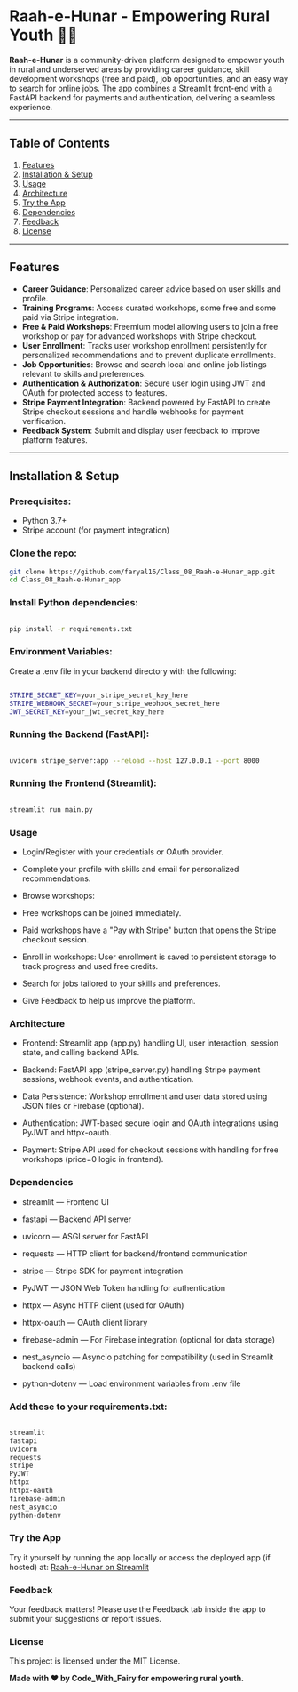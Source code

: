 # **Raah-e-Hunar** - Empowering Rural Youth 🌾💪

**Raah-e-Hunar** is a community-driven platform designed to empower youth in rural and underserved areas by providing career guidance, skill development workshops (free and paid), job opportunities, and an easy way to search for online jobs. The app combines a Streamlit front-end with a FastAPI backend for payments and authentication, delivering a seamless experience.

---

## Table of Contents
1. [Features](#features)  
2. [Installation & Setup](#installation--setup)  
3. [Usage](#usage)  
4. [Architecture](#architecture)  
5. [Try the App](#try-the-app)  
6. [Dependencies](#dependencies)  
7. [Feedback](#feedback)  
8. [License](#license)  

---

## Features
- **Career Guidance**: Personalized career advice based on user skills and profile.  
- **Training Programs**: Access curated workshops, some free and some paid via Stripe integration.  
- **Free & Paid Workshops**: Freemium model allowing users to join a free workshop or pay for advanced workshops with Stripe checkout.  
- **User Enrollment**: Tracks user workshop enrollment persistently for personalized recommendations and to prevent duplicate enrollments.  
- **Job Opportunities**: Browse and search local and online job listings relevant to skills and preferences.  
- **Authentication & Authorization**: Secure user login using JWT and OAuth for protected access to features.  
- **Stripe Payment Integration**: Backend powered by FastAPI to create Stripe checkout sessions and handle webhooks for payment verification.  
- **Feedback System**: Submit and display user feedback to improve platform features.  

---

## Installation & Setup

### Prerequisites:
- Python 3.7+  
- Stripe account (for payment integration)  

### Clone the repo:
```bash
git clone https://github.com/faryal16/Class_08_Raah-e-Hunar_app.git
cd Class_08_Raah-e-Hunar_app
```
### Install Python dependencies:
```bash

pip install -r requirements.txt
```
### Environment Variables:
Create a .env file in your backend directory with the following:

```bash

STRIPE_SECRET_KEY=your_stripe_secret_key_here
STRIPE_WEBHOOK_SECRET=your_stripe_webhook_secret_here
JWT_SECRET_KEY=your_jwt_secret_key_here
```
### Running the Backend (FastAPI):
```bash

uvicorn stripe_server:app --reload --host 127.0.0.1 --port 8000
```
### Running the Frontend (Streamlit):
```bash

streamlit run main.py
```
### Usage
- Login/Register with your credentials or OAuth provider.

- Complete your profile with skills and email for personalized recommendations.

- Browse workshops:

- Free workshops can be joined immediately.

- Paid workshops have a "Pay with Stripe" button that opens the Stripe checkout session.

- Enroll in workshops: User enrollment is saved to persistent storage to track progress and used free credits.

- Search for jobs tailored to your skills and preferences.

- Give Feedback to help us improve the platform.

### Architecture
- Frontend: Streamlit app (app.py) handling UI, user interaction, session state, and calling backend APIs.

- Backend: FastAPI app (stripe_server.py) handling Stripe payment sessions, webhook events, and authentication.

- Data Persistence: Workshop enrollment and user data stored using JSON files or Firebase (optional).

- Authentication: JWT-based secure login and OAuth integrations using PyJWT and httpx-oauth.

- Payment: Stripe API used for checkout sessions with handling for free workshops (price=0 logic in frontend).

### Dependencies
- streamlit — Frontend UI

- fastapi — Backend API server

- uvicorn — ASGI server for FastAPI

- requests — HTTP client for backend/frontend communication

- stripe — Stripe SDK for payment integration

- PyJWT — JSON Web Token handling for authentication

- httpx — Async HTTP client (used for OAuth)

- httpx-oauth — OAuth client library

- firebase-admin — For Firebase integration (optional for data storage)

- nest_asyncio — Asyncio patching for compatibility (used in Streamlit backend calls)

- python-dotenv — Load environment variables from .env file

### Add these to your requirements.txt:
```bash

streamlit
fastapi
uvicorn
requests
stripe
PyJWT
httpx
httpx-oauth
firebase-admin
nest_asyncio
python-dotenv
```
### Try the App
Try it yourself by running the app locally or access the deployed app (if hosted) at:
[Raah-e-Hunar on Streamlit](https://class08-raah-e-hunar-app.streamlit.app/)

### Feedback
Your feedback matters! Please use the Feedback tab inside the app to submit your suggestions or report issues.

### License
This project is licensed under the MIT License.

**Made with ❤️ by Code_With_Fairy for empowering rural youth.**

